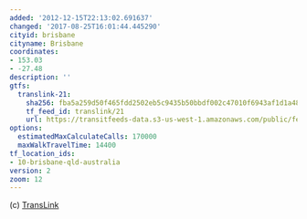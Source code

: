 ```yaml
---
added: '2012-12-15T22:13:02.691637'
changed: '2017-08-25T16:01:44.445290'
cityid: brisbane
cityname: Brisbane
coordinates:
- 153.03
- -27.48
description: ''
gtfs:
  translink-21:
    sha256: fba5a259d50f465fdd2502eb5c9435b50bbdf002c47010f6943af1d1a484ecc5
    tf_feed_id: translink/21
    url: https://transitfeeds-data.s3-us-west-1.amazonaws.com/public/feeds/translink/21/20170818/gtfs.zip
options:
  estimatedMaxCalculateCalls: 170000
  maxWalkTravelTime: 14400
tf_location_ids:
- 10-brisbane-qld-australia
version: 2
zoom: 12
---
```


(c) [TransLink](http://translink.com.au)
